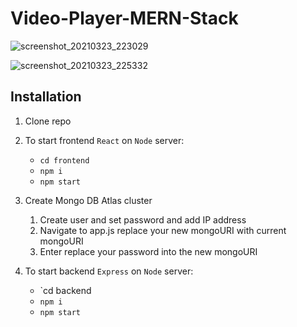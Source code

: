 # Video-Player-MERN-Stack

![screenshot_20210323_223029](https://user-images.githubusercontent.com/50628520/112188748-5dcb0280-8c2b-11eb-8966-b82fcf5adde1.png)

![screenshot_20210323_225332](https://user-images.githubusercontent.com/50628520/112190267-f01fd600-8c2c-11eb-9245-1b4bf402a281.png)

## Installation

1. Clone repo
2. To start frontend `React` on `Node` server:
     - `cd frontend`
     - `npm i`
     - `npm start`
     
3. Create Mongo DB Atlas cluster
   1. Create user and set password and add IP address
   2. Navigate to app.js replace your new mongoURI with current mongoURI
   3. Enter replace your password into the new mongoURI

4. To start backend `Express` on `Node` server:
     - `cd backend
     - `npm i`
     - `npm start`
